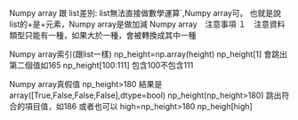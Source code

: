 Numpy array 跟 list差別: list無法直接做數學運算`,Numpy array可。
  也就是說list的+是+元素，Numpy array是做加減
Numpy array　注意事項
  １　注意資料類型只能有一種，如果大於一種，會被轉換成其中一種　
  
Numpy array索引(跟list一樣)
  np_height=np.array(height)
  np_height[1]   會跳出第二個值如165
  np_height[100:111] 包含100不包含111
  
Numpy array真假值
  np_height>180  結果是array([True,False,False,False],dtype=bool)
  np_height(np_height>180)  跳出符合的項目值，如186
  或者也可以
  high=np_height>180 
  np_heigh[high] 
